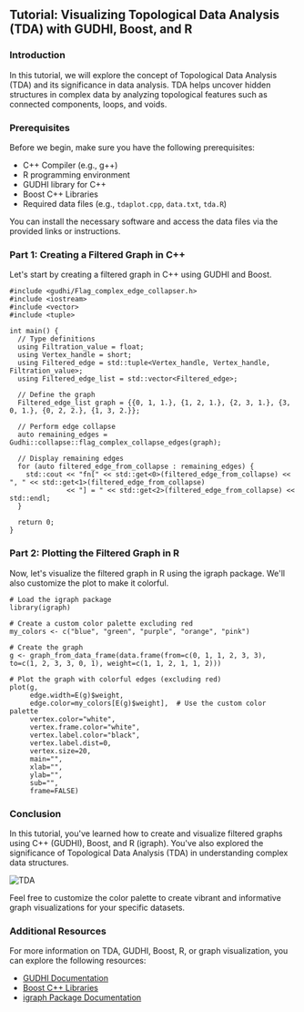## Tutorial: Visualizing Topological Data Analysis (TDA) with GUDHI, Boost, and R

### Introduction
In this tutorial, we will explore the concept of Topological Data Analysis (TDA) and its significance in data analysis. TDA helps uncover hidden structures in complex data by analyzing topological features such as connected components, loops, and voids.

### Prerequisites
Before we begin, make sure you have the following prerequisites:

- C++ Compiler (e.g., g++)
- R programming environment
- GUDHI library for C++
- Boost C++ Libraries
- Required data files (e.g., `tdaplot.cpp`, `data.txt`, `tda.R`)

You can install the necessary software and access the data files via the provided links or instructions.

### Part 1: Creating a Filtered Graph in C++
Let's start by creating a filtered graph in C++ using GUDHI and Boost.

    #include <gudhi/Flag_complex_edge_collapser.h>
    #include <iostream>
    #include <vector>
    #include <tuple>
    
    int main() {
      // Type definitions
      using Filtration_value = float;
      using Vertex_handle = short;
      using Filtered_edge = std::tuple<Vertex_handle, Vertex_handle, Filtration_value>;
      using Filtered_edge_list = std::vector<Filtered_edge>;
    
      // Define the graph
      Filtered_edge_list graph = {{0, 1, 1.}, {1, 2, 1.}, {2, 3, 1.}, {3, 0, 1.}, {0, 2, 2.}, {1, 3, 2.}};
    
      // Perform edge collapse
      auto remaining_edges = Gudhi::collapse::flag_complex_collapse_edges(graph);
    
      // Display remaining edges
      for (auto filtered_edge_from_collapse : remaining_edges) {
        std::cout << "fn[" << std::get<0>(filtered_edge_from_collapse) << ", " << std::get<1>(filtered_edge_from_collapse)
                  << "] = " << std::get<2>(filtered_edge_from_collapse) << std::endl;
      }
    
      return 0;
    }

### Part 2: Plotting the Filtered Graph in R
Now, let's visualize the filtered graph in R using the igraph package. We'll also customize the plot to make it colorful.

    # Load the igraph package
    library(igraph)
    
    # Create a custom color palette excluding red
    my_colors <- c("blue", "green", "purple", "orange", "pink")
    
    # Create the graph
    g <- graph_from_data_frame(data.frame(from=c(0, 1, 1, 2, 3, 3), to=c(1, 2, 3, 3, 0, 1), weight=c(1, 1, 2, 1, 1, 2)))
    
    # Plot the graph with colorful edges (excluding red)
    plot(g,
         edge.width=E(g)$weight,
         edge.color=my_colors[E(g)$weight],  # Use the custom color palette
         vertex.color="white",
         vertex.frame.color="white",
         vertex.label.color="black",
         vertex.label.dist=0,
         vertex.size=20,
         main="",
         xlab="",
         ylab="",
         sub="",
         frame=FALSE)

### Conclusion
In this tutorial, you've learned how to create and visualize filtered graphs using C++ (GUDHI), Boost, and R (igraph). You've also explored the significance of Topological Data Analysis (TDA) in understanding complex data structures.



![TDA](/Users/shashankpritam/github/personal/tda/TDA.jpeg)

Feel free to customize the color palette to create vibrant and informative graph visualizations for your specific datasets.

### Additional Resources
For more information on TDA, GUDHI, Boost, R, or graph visualization, you can explore the following resources:

- [GUDHI Documentation](https://gudhi.inria.fr/doc/latest/)
- [Boost C++ Libraries](https://www.boost.org/)
- [igraph Package Documentation](https://igraph.org/r/)